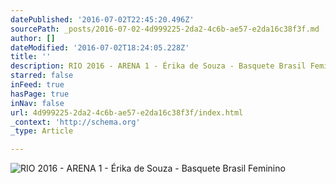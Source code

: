 ```yaml
---
datePublished: '2016-07-02T22:45:20.496Z'
sourcePath: _posts/2016-07-02-4d999225-2da2-4c6b-ae57-e2da16c38f3f.md
author: []
dateModified: '2016-07-02T18:24:05.228Z'
title: ''
description: RIO 2016 - ARENA 1 - Érika de Souza - Basquete Brasil Feminino
starred: false
inFeed: true
hasPage: true
inNav: false
url: 4d999225-2da2-4c6b-ae57-e2da16c38f3f/index.html
_context: 'http://schema.org'
_type: Article

---
```

![RIO 2016 - ARENA 1 - Érika de Souza - Basquete Brasil Feminino](https://the-grid-user-content.s3-us-west-2.amazonaws.com/d2aa312f-4b1d-4c6a-9e9e-a669b6a9a4cd.jpg)